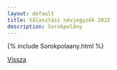```yaml
---
layout: default
title: Választási névjegyzék 2022
description: Sorokpolány
---
```


{% include Sorokpolaany.html %}

[Vissza](./)